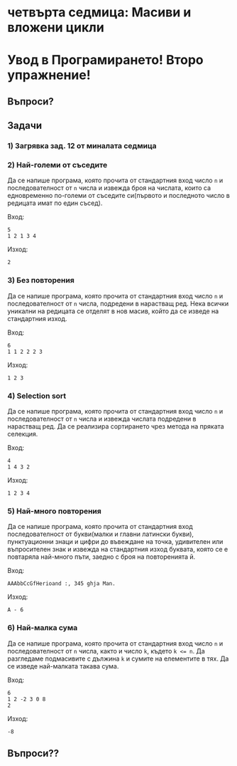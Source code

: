 # четвърта седмица: Масиви и вложени цикли

# Увод в Програмирането! Второ упражнение!

## Въпроси?

## Задачи

### 1) Загрявка зад. 12 от миналата седмица

### 2) Най-големи от съседите

Да се напише програма, която прочита от стандартния вход число ```n``` и последователност от ```n``` числа и извежда броя на числата, които са едновременно по-големи от съседите си(първото и последното число в редицата имат по един съсед).

Вход:
```
5
1 2 1 3 4
```

Изход:
```
2
```

### 3) Без повторения

Да се напише програма, която прочита от стандартния вход число ```n``` и последователност от ```n``` числа, подредени в нарастващ ред. Нека всички уникални на редицата се отделят в нов масив, който да се изведе на стандартния изход.

Вход:
```
6
1 1 2 2 2 3
```

Изход:
```
1 2 3
```

### 4) Selection sort

Да се напише програма, която прочита от стандартния вход число ```n``` и последователност от ```n``` числа и извежда числата подредени в нарастващ ред. Да се реализира сортирането чрез метода на пряката селекция.

Вход:
```
4
1 4 3 2
```

Изход:
```
1 2 3 4
```

### 5) Най-много повторения

Да се напише програма, която прочита от стандартния вход последователност от букви(малки и главни латински букви), пунктуационни знаци и цифри до въвеждане на точка, удивителен или въпросителен знак и извежда на стандартния изход буквата, която се е повтаряла най-много пъти, заедно с броя на повторенията й.

Вход:
```
AAAbbCcGfHerioand :, 345 ghja Man.
```

Изход:
```
A - 6
```

### 6) Най-малка сума

Да се напише програма, която прочита от стандартния вход число ```n``` и последователност от ```n``` числа, както и число ```k```, където ```k <= n```. Да разгледаме подмасивите с дължина ```k``` и сумите на елементите в тях. Да се изведе най-малката такава сума.

Вход:
```
6
1 2 -2 3 0 8
2
```

Изход:
```
-8
```

## Въпроси??
